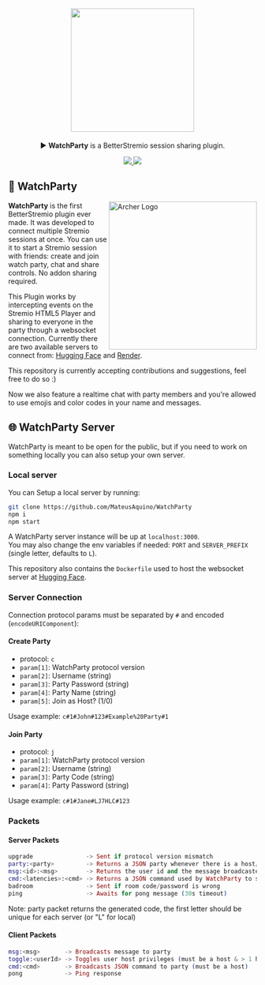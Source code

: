 <h1 align="center">
  <img width="250" src="./logo.png" align="center"></img>
</h1>

<p align="center">▶️ <strong>WatchParty</strong> is a BetterStremio session sharing plugin.</p>

<p align="center">
  <a href="https://mateusaquino-watchparty.hf.space">
    <img src="https://img.shields.io/website?url=https%3A%2F%2Fmateusaquino-watchparty.hf.space&label=Hugging+Face"></img>
  </a>
  <a href="https://watchparty-kyiy.onrender.com">
    <img src="https://img.shields.io/website?url=https%3A%2F%2Fwatchparty-kyiy.onrender.com&label=Render"></img>
  </a>
</p>

## 🎉 WatchParty

<p align="left">
  <a target="_blank" href="https://github.com/MateusAquino/WatchParty/assets/16140783/bbe21561-c07a-48ae-9cf0-9613cbde665a">
    <img width="300px" alt="Archer Logo" title="Archer Logo" align="right" src="https://github.com/MateusAquino/WatchParty/assets/16140783/5e986203-361b-4ef8-bd21-69bee97cdfcd"></img>
  </a>
</p>

**WatchParty** is the first BetterStremio plugin ever made. It was developed to connect multiple Stremio sessions at once. You can use it to start a Stremio session with friends: create and join watch party, chat and share controls. No addon sharing required.

This Plugin works by intercepting events on the Stremio HTML5 Player and sharing to everyone in the party through a websocket connection. Currently there are two available servers to connect from: [Hugging Face](https://mateusaquino-watchparty.hf.space) and [Render](https://watchparty-kyiy.onrender.com).

This repository is currently accepting contributions and suggestions, feel free to do so :)

Now we also feature a realtime chat with party members and you're allowed to use emojis and color codes in your name and messages.

## 🌐 WatchParty Server

WatchParty is meant to be open for the public, but if you need to work on something locally you can also setup your own server.

### Local server

You can Setup a local server by running:

```bash
git clone https://github.com/MateusAquino/WatchParty
npm i
npm start
```

A WatchParty server instance will be up at `localhost:3000`.  
You may also change the env variables if needed: `PORT` and `SERVER_PREFIX` (single letter, defaults to `L`).  

This repository also contains the `Dockerfile` used to host the websocket server at [Hugging Face](https://huggingface.co/spaces/MateusAquino/WatchParty/tree/main).

### Server Connection

Connection protocol params must be separated by `#` and encoded (`encodeURIComponent`):

#### Create Party

- protocol: `c`
- `param[1]`: WatchParty protocol version
- `param[2]`: Username (string)
- `param[3]`: Party Password (string)
- `param[4]`: Party Name (string)
- `param[5]`: Join as Host? (1/0)

Usage example: `c#1#John#123#Example%20Party#1`

#### Join Party

- protocol: `j`
- `param[1]`: WatchParty protocol version
- `param[2]`: Username (string)
- `param[3]`: Party Code (string)
- `param[4]`: Party Password (string)

Usage example: `c#1#Jane#LJ7HLC#123`

### Packets

#### Server Packets

```elixir
upgrade               -> Sent if protocol version mismatch  
party:<party>         -> Returns a JSON party whenever there is a host/clients update  
msg:<id>:<msg>        -> Returns the user id and the message broadcasted to the party  
cmd:<latencies>:<cmd> -> Returns a JSON command used by WatchParty to sync actions and the sum of latencies from one client to another (example `cmd:130:go:["player", {...}]`)  
badroom               -> Sent if room code/password is wrong  
ping                  -> Awaits for pong message (30s timeout)
```

Note: party packet returns the generated code, the first letter should be unique for each server (or "L" for local)

#### Client Packets

```elixir
msg:<msg>       -> Broadcasts message to party  
toggle:<userId> -> Toggles user host privileges (must be a host & > 1 host in the party)  
cmd:<cmd>       -> Broadcasts JSON command to party (must be a host)  
pong            -> Ping response
```
